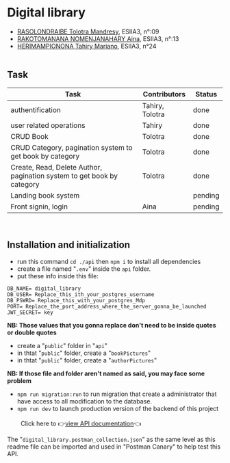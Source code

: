 # Digital library
- [RASOLONDRAIBE Tolotra Mandresy](https://github.com/TolotraMandresy), ESIIA3, n°:09
- [RAKOTOMANANA NOMENJANAHARY Aina](https://github.com/titlyn), ESIIA3, n°:13
- [HERIMAMPIONONA Tahiry Mariano](https://github.com/TahiryMariano), ESIIA3, n°24  
&nbsp;
## Task
| Task | Contributors | Status |
|------|--------------|--------|
|authentification| Tahiry, Tolotra | done |
|user related operations| Tahiry | done |
|CRUD Book| Tolotra | done |
|CRUD Category, pagination system to get book by category| Tolotra | done |
|Create, Read, Delete Author, pagination system to get book by category| Tolotra | done |
|Landing book system |  | pending |
|Front signin, login| Aina | pending |
&nbsp;
## Installation and initialization
- run this command `cd ./api` then `npm i` to install all dependencies
- create a file named "`.env`" inside the `api` folder.
- put these info inside this file:
```
DB_NAME= digital_library
DB_USER= Replace_this_ith_your_postgres_username
DB_PSWRD= Replace_this_with_your_postgres_Mdp
PORT= Replace_the_port_address_where_the_server_gonna_be_launched
JWT_SECRET= key
```
**NB: Those values that you gonna replace don't need to be inside quotes or double quotes**  

- create a "`public`" folder in "`api`"
- in thtat "`public`" folder, create a "`bookPictures`"  
- in thtat "`public`" folder, create a "`authorPictures`"  
  
**NB: If those file and folder aren't named as said, you may face some problem**

- `npm run migration:run` to run migration that create a administrator that have access to all modification to the database.
- `npm run dev` to launch production version of the backend of this project  
&nbsp;  
&nbsp;
Click here to 👉[view API documentation](api/README.md)👈  

The "`digital_library.postman_collection.json`" as the same level as this readme file can be imported and used in "Postman Canary" to help test this API.
